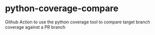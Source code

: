 # python-coverage-compare
Github Action to use the python coverage tool to compare target branch coverage against a PR branch
